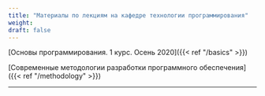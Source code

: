 ```yaml
---
title: "Материалы по лекциям на кафедре технологии программирования"
weight: 
draft: false
---
```


[Основы программирования. 1 курс. Осень 2020]({{< ref "/basics" >}})

[Современные методологии разработки программного обеспечения]({{< ref "/methodology" >}})

---